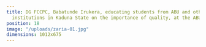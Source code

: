 ```yaml
---
title: DG FCCPC, Babatunde Irukera, educating students from ABU and other Tertiary
  institutions in Kaduna State on the importance of quality, at the ABU Campus.
position: 18
image: "/uploads/zaria-01.jpg"
dimensions: 1012x675
---
```


